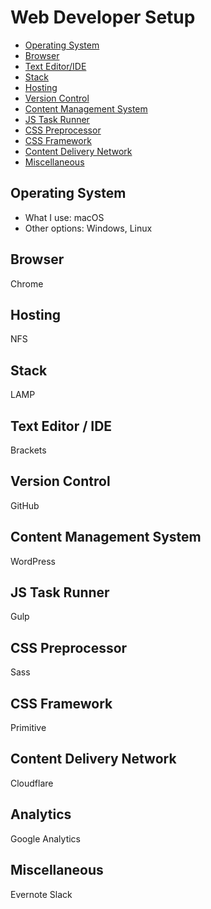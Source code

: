 # Web Developer Setup

* [Operating System](#operating-system)
* [Browser](#browser)
* [Text Editor/IDE](#text-editor-ide)
* [Stack](#stack)
* [Hosting](#hosting)
* [Version Control](#version-control)
* [Content Management System](#content-management-system)
* [JS Task Runner](#js-task-runner)
* [CSS Preprocessor](#css-preprocessor)
* [CSS Framework](#css-framework)
* [Content Delivery Network](#content-delivery-network)
* [Miscellaneous](#miscellaneous)

## Operating System

* What I use: macOS
* Other options: Windows, Linux

## Browser

Chrome

## Hosting

NFS

## Stack

LAMP

## Text Editor / IDE

Brackets

## Version Control

GitHub

## Content Management System

WordPress

## JS Task Runner

Gulp

## CSS Preprocessor

Sass

## CSS Framework

Primitive

## Content Delivery Network

Cloudflare

## Analytics

Google Analytics

## Miscellaneous

Evernote
Slack


